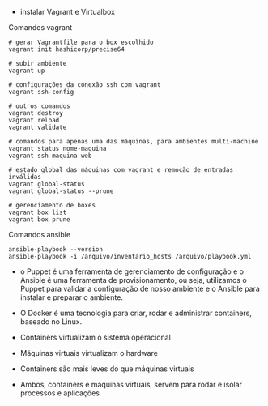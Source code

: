 - instalar Vagrant e Virtualbox

Comandos vagrant
```shell
# gerar Vagrantfile para o box escolhido
vagrant init hashicorp/precise64

# subir ambiente
vagrant up

# configurações da conexão ssh com vagrant
vagrant ssh-config

# outros comandos
vagrant destroy
vagrant reload
vagrant validate

# comandos para apenas uma das máquinas, para ambientes multi-machine
vagrant status nome-maquina
vagrant ssh maquina-web

# estado global das máquinas com vagrant e remoção de entradas inválidas
vagrant global-status
vagrant global-status --prune

# gerenciamento de boxes
vagrant box list
vagrant box prune
```

Comandos ansible
```shell
ansible-playbook --version
ansible-playbook -i /arquivo/inventario_hosts /arquivo/playbook.yml
```

- o Puppet é uma ferramenta de gerenciamento de configuração e o Ansible é uma ferramenta de provisionamento, ou seja, utilizamos o Puppet para validar a configuração de nosso ambiente e o Ansible para instalar e preparar o ambiente.

- O Docker é uma tecnologia para criar, rodar e administrar containers, baseado no Linux.
- Containers virtualizam o sistema operacional
- Máquinas virtuais virtualizam o hardware
- Containers são mais leves do que máquinas virtuais
- Ambos, containers e máquinas virtuais, servem para rodar e isolar processos e aplicações